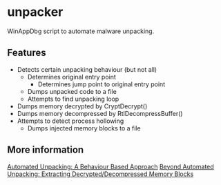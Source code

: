 # unpacker
WinAppDbg script to automate malware unpacking.

## Features
- Detects certain unpacking behaviour (but not all)
  - Determines original entry point
    - Determines jump point to original entry point
  - Dumps unpacked code to a file
  - Attempts to find unpacking loop
- Dumps memory decrypted by CryptDecrypt()
- Dumps memory decompressed by RtlDecompressBuffer()
- Attempts to detect process hollowing
  - Dumps injected memory blocks to a file

## More information
[Automated Unpacking: A Behaviour Based Approach](http://malwaremusings.com/2013/02/26/automated-unpacking-a-behaviour-based-approach/)
[Beyond Automated Unpacking: Extracting Decrypted/Decompressed Memory Blocks](http://malwaremusings.com/2014/09/16/beyond-automated-unpacking-extracting-decrypteddecompressed-memory-blocks/)
